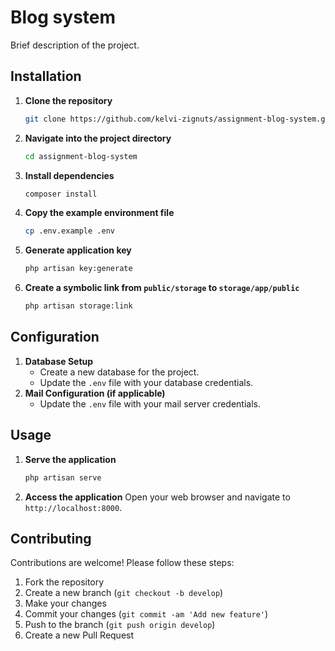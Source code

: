 # Blog system
Brief description of the project.
## Installation
1. **Clone the repository**
   ```bash
   git clone https://github.com/kelvi-zignuts/assignment-blog-system.git
   ```
2. **Navigate into the project directory**
   ```bash
   cd assignment-blog-system
   ```
3. **Install dependencies**
   ```bash
   composer install
   ```
4. **Copy the example environment file**
   ```bash
   cp .env.example .env
   ```
5. **Generate application key**
   ```bash
   php artisan key:generate
   ```
6. **Create a symbolic link from `public/storage` to `storage/app/public`**
   ```bash
   php artisan storage:link
   ```
## Configuration
1. **Database Setup**
   - Create a new database for the project.
   - Update the `.env` file with your database credentials.
2. **Mail Configuration (if applicable)**
   - Update the `.env` file with your mail server credentials.
## Usage
1. **Serve the application**
   ```bash
   php artisan serve
   ```
2. **Access the application**
   Open your web browser and navigate to `http://localhost:8000`.
## Contributing
Contributions are welcome! Please follow these steps:
1. Fork the repository
2. Create a new branch (`git checkout -b develop`)
3. Make your changes
4. Commit your changes (`git commit -am 'Add new feature'`)
5. Push to the branch (`git push origin develop`)
6. Create a new Pull Request
